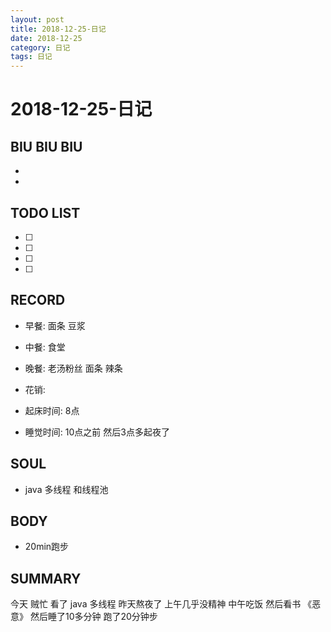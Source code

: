 ```yaml
---
layout: post
title: 2018-12-25-日记
date: 2018-12-25
category: 日记
tags: 日记
---
```

# 2018-12-25-日记
## BIU BIU BIU
- 
- 
 
## TODO LIST
- [ ] 
- [ ] 
- [ ] 
- [ ] 
 
## RECORD
- 早餐:  面条 豆浆
- 中餐:  食堂
- 晚餐:  老汤粉丝 面条 辣条
 
- 花销:  
 
- 起床时间:  8点
- 睡觉时间:  10点之前 然后3点多起夜了
 
## SOUL
- java 多线程 和线程池
 
## BODY
- 20min跑步
 
## SUMMARY
 
 今天 贼忙 看了 java 多线程 昨天熬夜了 上午几乎没精神 中午吃饭 然后看书 《恶意》 然后睡了10多分钟 跑了20分钟步
